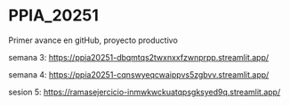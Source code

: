 # PPIA_20251
Primer avance en gitHub, proyecto productivo

semana 3: https://ppia20251-dbqmtqs2twxnxxfzwnprpp.streamlit.app/

semana 4: https://ppia20251-cqnswyeqcwaippvs5zgbvv.streamlit.app/

sesion 5: https://ramasejercicio-inmwkwckuatqpsgksyed9q.streamlit.app/

